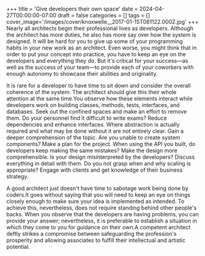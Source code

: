 +++
title = 'Give developers their own space'
date = 2024-04-27T00:00:00-07:00
draft = false
categories = []
tags = []
cover_image='/images/cover/knoxwelle__2017-01-15T081122.000Z.jpg'
+++
Nearly all architects begin their professional lives as developers. Although the architect has more duties, he also has more say over how the system is designed. It will be hard for you to give up some of your programming habits in your new work as an architect. Even worse, you might think that in order to put your concept into practice, you have to keep an eye on the developers and everything they do. But it's critical for your success—as well as the success of your team—to provide each of your coworkers with enough autonomy to showcase their abilities and originality.

It is rare for a developer to have time to sit down and consider the overall coherence of the system. The architect should give this their whole attention at the same time.You observe how these elements interact while developers work on building classes, methods, tests, interfaces, and databases. Seek out the confined spaces and make an effort to remove them. Do your personnel find it difficult to write exams? Reduce dependencies and enhance interfaces. Where abstraction is actually required and what may be done without it are not entirely clear. Gain a deeper comprehension of the topic. Are you unable to create system components? Make a plan for the project. When using the API you built, do developers keep making the same mistakes? Make the design more comprehensible. Is your design misinterpreted by the developers? Discuss everything in detail with them. Do you not grasp when and why scaling is appropriate? Engage with clients and get knowledge of their business strategy. 

A good architect just doesn't have time to sabotage work being done by coders.It goes without saying that you will need to keep an eye on things closely enough to make sure your idea is implemented as intended. To achieve this, nevertheless, does not require standing behind other people's backs. When you observe that the developers are having problems, you can provide your answer; nevertheless, it is preferable to establish a situation in which they come to you for guidance on their own.A competent architect deftly strikes a compromise between safeguarding the profession's prosperity and allowing associates to fulfill their intellectual and artistic potential.